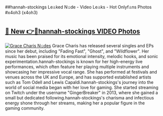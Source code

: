 ##hannah-stockings Le𝚊ked N𝚞de - Video Le𝚊ks - Hot Onlyf𝚊ns Photos #x4oh3 (x4oh3)

# <h2><a href="https://mediaupload.pro?title=hannah-stockings&ref=9FEB">🔗 New 👉🔴hannah-stockings VIDEO Photos</a></h2>

[![Grace Charis N𝚞des](https://i.imgur.com/rIISA9y.gif)](https://mediaupload.pro?title=hannah-stockings&ref=9FEB)
Grace Charis has released several singles and EPs since her debut, including "Fading Fast", "Ghost", and "Wildflower". Her music has been praised for its emotional intensity, melodic hooks, and sonic experimentation.hannah-stockings is known for her high-energy live performances, which often feature her playing multiple instruments and showcasing her impressive vocal range. She has performed at festivals and venues across the UK and Europe, and has supported established artists such as Tom Odell and Lewis Capaldi.hannah-stockings's journey into the world of social media began with her love for gaming. She started streaming on Twitch under the username "GingerBreaker" in 2013, where she gained a small but dedicated following.hannah-stockings's charisma and infectious energy shone through her streams, making her a popular figure in the gaming community.